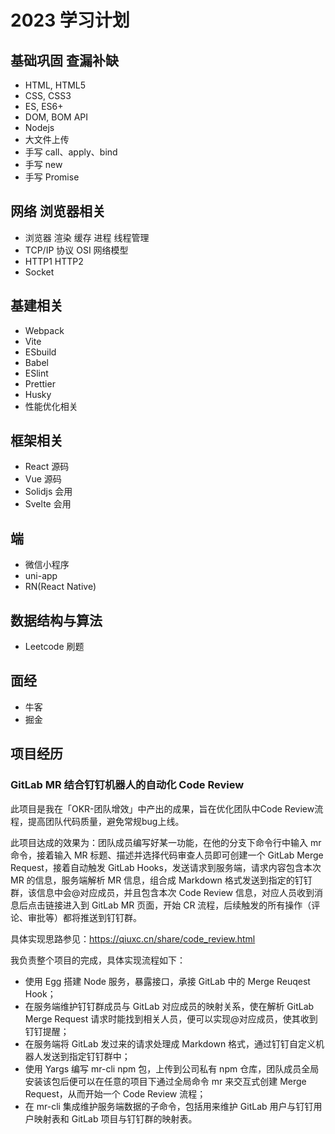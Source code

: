 # 2023 学习计划

## 基础巩固 查漏补缺

- HTML, HTML5
- CSS, CSS3
- ES, ES6+
- DOM, BOM API
- Nodejs
- 大文件上传
- 手写 call、apply、bind
- 手写 new
- 手写 Promise

## 网络 浏览器相关

- 浏览器 渲染 缓存 进程 线程管理
- TCP/IP 协议 OSI 网络模型
- HTTP1 HTTP2
- Socket

## 基建相关

- Webpack
- Vite
- ESbuild
- Babel
- ESlint
- Prettier
- Husky
- 性能优化相关

## 框架相关

- React 源码
- Vue 源码
- Solidjs 会用
- Svelte 会用

## 端

- 微信小程序
- uni-app
- RN(React Native)

## 数据结构与算法

- Leetcode 刷题

## 面经

- 牛客
- 掘金

## 项目经历

### GitLab MR 结合钉钉机器人的自动化 Code Review

此项目是我在「OKR-团队增效」中产出的成果，旨在优化团队中Code Review流程，提高团队代码质量，避免常规bug上线。

此项目达成的效果为：团队成员编写好某一功能，在他的分支下命令行中输入 mr 命令，接着输入 MR 标题、描述并选择代码审查人员即可创建一个 GitLab Merge Request，接着自动触发 GitLab Hooks，发送请求到服务端，请求内容包含本次 MR 的信息，服务端解析 MR 信息，组合成 Markdown 格式发送到指定的钉钉群，该信息中会@对应成员，并且包含本次 Code Review 信息，对应人员收到消息后点击链接进入到 GitLab MR 页面，开始 CR 流程，后续触发的所有操作（评论、审批等）都将推送到钉钉群。

具体实现思路参见：<https://qiuxc.cn/share/code_review.html>

我负责整个项目的完成，具体实现流程如下：

- 使用 Egg 搭建 Node 服务，暴露接口，承接 GitLab 中的 Merge Reuqest Hook；
- 在服务端维护钉钉群成员与 GitLab 对应成员的映射关系，使在解析 GitLab Merge Request 请求时能找到相关人员，便可以实现@对应成员，使其收到钉钉提醒；
- 在服务端将 GitLab 发过来的请求处理成 Markdown 格式，通过钉钉自定义机器人发送到指定钉钉群中；
- 使用 Yargs 编写 mr-cli npm 包，上传到公司私有 npm 仓库，团队成员全局安装该包后便可以在任意的项目下通过全局命令 mr 来交互式创建 Merge Request，从而开始一个 Code Review 流程；
- 在 mr-cli 集成维护服务端数据的子命令，包括用来维护 GitLab 用户与钉钉用户映射表和 GitLab 项目与钉钉群的映射表。
